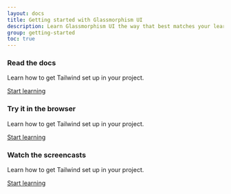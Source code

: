 ```yaml
---
layout: docs
title: Getting started with Glassmorphism UI
description: Learn Glassmorphism UI the way that best matches your learning style.
group: getting-started
toc: true
---
```


<div class="row">
    <div class="col-12 col-lg-4">
        <div class="card overflow-hidden">
            <div class="card-body">
                <h3 class="h5">Read the docs</h3>
                <p>Learn how to get Tailwind set up in your project.</p>
                <a href="#" class="btn btn-sm btn-primary text-white">Start learning</a>
            </div>
            <div class="card-footer pt-0 border-0">
                <img class="illustration-card" src="/img/docs-illustration-1.svg" alt="">
            </div>
        </div>
    </div>
    <div class="col-12 col-lg-4">
        <div class="card overflow-hidden">
            <div class="card-body">
                <h3 class="h5">Try it in the browser</h3>
                <p>Learn how to get Tailwind set up in your project.</p>
                <a href="#" class="btn btn-sm btn-secondary">Start learning</a>
            </div>
            <div class="card-footer pt-0 border-0">
                <img class="illustration-card" src="/img/docs-illustration-2.svg" alt="">
            </div>
        </div>
    </div>
    <div class="col-12 col-lg-4">
        <div class="card overflow-hidden">
            <div class="card-body">
                <h3 class="h5">Watch the screencasts</h3>
                <p>Learn how to get Tailwind set up in your project.</p>
                <a href="#" class="btn btn-sm btn-tertiary text-white">Start learning</a>
            </div>
            <div class="card-footer pt-0 border-0">
                <img class="illustration-card" src="/img/docs-illustration-3.svg" alt="">
            </div>
        </div>
    </div>
</div>